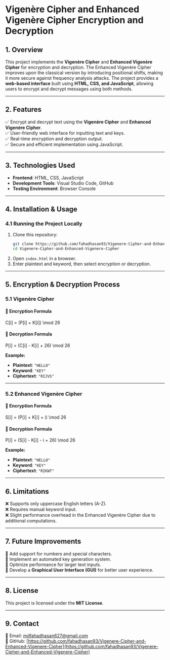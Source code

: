 

# Vigenère Cipher and Enhanced Vigenère Cipher Encryption and Decryption  

## 1. Overview  
This project implements the **Vigenère Cipher** and **Enhanced Vigenère Cipher** for encryption and decryption. The Enhanced Vigenère Cipher improves upon the classical version by introducing positional shifts, making it more secure against frequency analysis attacks. The project provides a **web-based interface** built using **HTML, CSS, and JavaScript**, allowing users to encrypt and decrypt messages using both methods.  

---

## 2. Features  
✅ Encrypt and decrypt text using the **Vigenère Cipher** and **Enhanced Vigenère Cipher**.  
✅ User-friendly web interface for inputting text and keys.  
✅ Real-time encryption and decryption output.  
✅ Secure and efficient implementation using JavaScript.  

---

## 3. Technologies Used  
- **Frontend**: HTML, CSS, JavaScript  
- **Development Tools**: Visual Studio Code, GitHub  
- **Testing Environment**: Browser Console  

---

## 4. Installation & Usage  

### 4.1 Running the Project Locally  
1. Clone this repository:  
   ```sh
   git clone https://github.com/fahadhasan93/Vigenere-Cipher-and-Enhanced-Vigenere-Cipher.git
   cd Vigenere-Cipher-and-Enhanced-Vigenere-Cipher
   ```
2. Open `index.html` in a browser.  
3. Enter plaintext and keyword, then select encryption or decryption.  

---

## 5. Encryption & Decryption Process  

### 5.1 Vigenère Cipher  

#### 🔹 Encryption Formula  

C[i] = (P[i] + K[i]) \mod 26
 

#### 🔹 Decryption Formula  

P[i] = (C[i] - K[i] + 26) \mod 26
 

**Example:**  
- **Plaintext**: `"HELLO"`  
- **Keyword**: `"KEY"`  
- **Ciphertext**: `"RIJVS"`  

---

### 5.2 Enhanced Vigenère Cipher  

#### 🔹 Encryption Formula  

S[i] = (P[i] + K[i] + i) \mod 26
 

#### 🔹 Decryption Formula  

P[i] = (S[i] - K[i] - i + 26) \mod 26
 

**Example:**  
- **Plaintext**: `"HELLO"`  
- **Keyword**: `"KEY"`  
- **Ciphertext**: `"RIKWT"`  

---

## 6. Limitations  
❌ Supports only uppercase English letters (A-Z).  
❌ Requires manual keyword input.  
❌ Slight performance overhead in the Enhanced Vigenère Cipher due to additional computations.  

---

## 7. Future Improvements  
🔹 Add support for numbers and special characters.  
🔹 Implement an automated key generation system.  
🔹 Optimize performance for larger text inputs.  
🔹 Develop a **Graphical User Interface (GUI)** for better user experience.  

---

## 8. License  
This project is licensed under the **MIT License**.  

---

## 9. Contact  
📧 Email: [mdfahadhasan627@gmail.com](mailto:mdfahadhasan627@gmail.com)  
🔗 GitHub: [https://github.com/fahadhasan93/Vigenere-Cipher-and-Enhanced-Vigenere-Cipher](https://github.com/fahadhasan93/Vigenere-Cipher-and-Enhanced-Vigenere-Cipher)  
```

